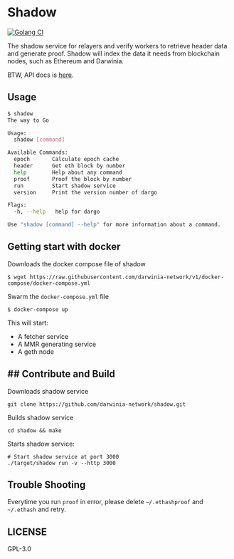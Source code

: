 # Shadow

[![Golang CI][workflow-badge]][github]

The shadow service for relayers and verify workers to retrieve header data and generate proof. Shadow will index the data it needs from blockchain nodes, such as Ethereum and Darwinia.

BTW, API docs is [here][api].

## Usage

```sh
$ shadow
The way to Go

Usage:
  shadow [command]

Available Commands:
  epoch       Calculate epoch cache
  header      Get eth block by number
  help        Help about any command
  proof       Proof the block by number
  run         Start shadow service
  version     Print the version number of dargo

Flags:
  -h, --help   help for dargo

Use "shadow [command] --help" for more information about a command.

```

## Getting start with docker

Downloads the docker compose file of shadow

```
$ wget https://raw.githubusercontent.com/darwinia-network/v1/docker-compose/docker-compose.yml
```

Swarm the `docker-compose.yml` file

```
$ docker-compose up
```

This will start:

+ A fetcher service
+ A MMR generating service
+ A geth node


## ## Contribute and Build

Downloads shadow service

```
git clone https://github.com/darwinia-network/shadow.git
```

Builds shadow service

```
cd shadow && make
```

Starts shadow service:

```
# Start shadow service at port 3000
./target/shadow run -v --http 3000
```

## Trouble Shooting

Everytime you run `proof` in error, please delete `~/.ethashproof` and `~/.ethash` 
and retry.

## LICENSE

GPL-3.0


[infura]: https://infura.io
[github]: https://github.com/darwinia-network/shadow
[spec]: https://github.com/darwinia-network/darwinia/wiki/Darwinia-offchain-worker-shadow-service-spec
[workflow-badge]: https://github.com/darwinia-network/shadow/workflows/Golang%20CI/badge.svg
[api]: https://darwinia-network.github.io/shadow
